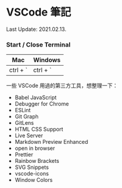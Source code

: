 # VSCode 筆記

Last Update: 2021.02.13.

### Start / Close Terminal

| Mac      | Windows  |
| -------- | -------- |
| ctrl + ` | ctrl + ` |

一些 VSCode 用過的第三方工具，想整理一下：

<ul>
<li>Babel JavaScript</li>
<li>Debugger for Chrome</li>
<li>ESLint</li>
<li>Git Graph</li>
<li>GitLens</li>
<li>HTML CSS Support</li>
<li>Live Server</li>
<li>Markdown Preview Enhanced</li>
<li>open in browser</li>
<li>Prettier</li>
<li>Rainbow Brackets</li>
<li>SVG Snippets</li>
<li>vscode-icons</li>
<li>Window Colors</li>
</ul>
